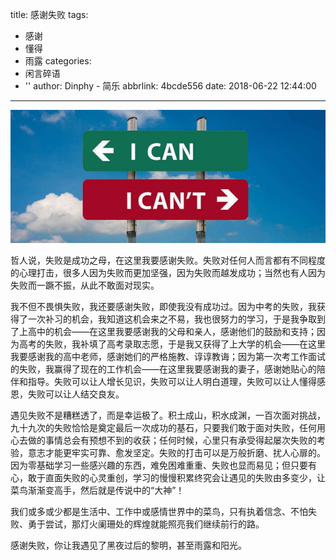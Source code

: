 title: 感谢失败
tags:
  - 感谢
  - 懂得
  - 雨露
categories:
  - 闲言碎语
  - ''
author: Dinphy - 简乐
abbrlink: 4bcde556
date: 2018-06-22 12:44:00
---
![](https://raw.githubusercontent.com/dinphy/dinphy.github.io/master/images/2018-622.PNG)

哲人说，失败是成功之母，在这里我要感谢失败。失败对任何人而言都有不同程度的心理打击，很多人因为失败而更加坚强，因为失败而越发成功；当然也有人因为失败而一蹶不振，从此不敢面对现实。

我不但不畏惧失败，我还要感谢失败，即使我没有成功过。因为中考的失败，我获得了一次补习的机会，我知道这机会来之不易，我也很努力的学习，于是我争取到了上高中的机会——在这里我要感谢我的父母和亲人，感谢他们的鼓励和支持；因为高考的失败，我补填了高考录取志愿，于是我又获得了上大学的机会——在这里我要感谢我的高中老师，感谢她们的严格施教、谆谆教诲；因为第一次考工作面试的失败，我赢得了现在的工作机会——在这里我要感谢我的妻子，感谢她贴心的陪伴和指导。失败可以让人增长见识，失败可以让人明白道理，失败可以让人懂得感恩，失败可以让人结交良友。

遇见失败不是糟糕透了，而是幸运极了。积土成山，积水成渊，一百次面对挑战，九十九次的失败恰恰是奠定最后一次成功的基石，只要我们敢于面对失败，任何用心去做的事情总会有预想不到的收获；任何时候，心里只有承受得起屡次失败的考验，意志才能更牢实可靠、愈发坚定。失败的打击可以是万般折磨、扰人心扉的。因为零基础学习一些感兴趣的东西，难免困难重重、失败也显而易见；但只要有心，敢于直面失败的心灵重创，学习的慢慢积累终究会让遇见的失败由多变少，让菜鸟渐渐变高手，然后就是传说中的“大神”！

我们或多或少都是生活中、工作中或感情世界中的菜鸟，只有执着信念、不怕失败、勇于尝试，那灯火阑珊处的辉煌就能照亮我们继续前行的路。

感谢失败，你让我遇见了黑夜过后的黎明，甚至雨露和阳光。